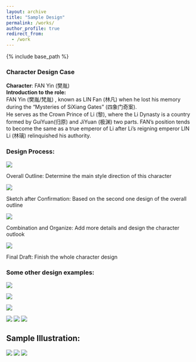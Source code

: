 ```yaml
---
layout: archive
title: "Sample Design"
permalink: /works/
author_profile: true
redirect_from:
  - /work
---
```


{% include base_path %}




### Character Design Case
**Character**: FAN Yin (樊胤)<br/>
**Introduction to the role:**<br/>
FAN Yin (樊胤/梵胤) , known as LIN Fan (林凡) when he lost his memory during the “Mysteries of SiXiang Gates” (四象门奇案).<br/>
He serves as the Crown Prince of Li (黎), where the Li Dynasty is a country formed by GuiYuan(归原) and JiYuan (极渊) two parts. FAN’s position tends to become the same as a true emperor of Li after Li’s reigning emperor LIN Li (林璃) relinquished his authority.

###  Design Process:


![](/images/works/1.png)

Overall Outline: Determine the main style direction of this character


![](/images/works/2.png)

Sketch after Confirmation: Based on the second one design of the overall outline

![](/images/works/3.png)

Combination and Organize: Add more details and design the character outlook

![](/images/works/4.png)

Final Draft: Finish the whole character design

###  Some other design examples:

![](/images/works/5.png)

![](/images/works/6.png)

![](/images/works/7.png)

![](/images/works/8.png)
![](/images/works/9.png)
![](/images/works/10.png)

##  Sample Illustration:

![](/images/works/11.png)
![](/images/works/12.png)
![](/images/works/13.png)